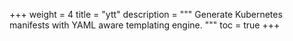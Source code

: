 +++
weight = 4
title = "ytt"
description = """
Generate Kubernetes manifests with YAML aware templating engine.
"""
toc = true
+++
